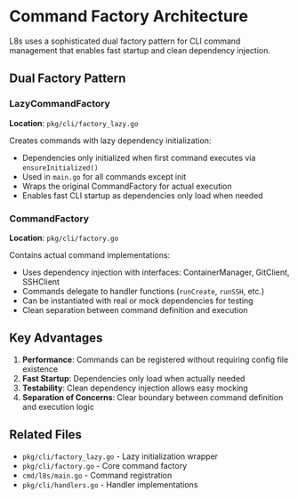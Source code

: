 # Command Factory Architecture

L8s uses a sophisticated dual factory pattern for CLI command management that enables fast startup and clean dependency injection.

## Dual Factory Pattern

### LazyCommandFactory
**Location**: `pkg/cli/factory_lazy.go`

Creates commands with lazy dependency initialization:
- Dependencies only initialized when first command executes via `ensureInitialized()`
- Used in `main.go` for all commands except init
- Wraps the original CommandFactory for actual execution
- Enables fast CLI startup as dependencies only load when needed

### CommandFactory
**Location**: `pkg/cli/factory.go`

Contains actual command implementations:
- Uses dependency injection with interfaces: ContainerManager, GitClient, SSHClient
- Commands delegate to handler functions (`runCreate`, `runSSH`, etc.)
- Can be instantiated with real or mock dependencies for testing
- Clean separation between command definition and execution

## Key Advantages

1. **Performance**: Commands can be registered without requiring config file existence
2. **Fast Startup**: Dependencies only load when actually needed
3. **Testability**: Clean dependency injection allows easy mocking
4. **Separation of Concerns**: Clear boundary between command definition and execution logic

## Related Files
- `pkg/cli/factory_lazy.go` - Lazy initialization wrapper
- `pkg/cli/factory.go` - Core command factory
- `cmd/l8s/main.go` - Command registration
- `pkg/cli/handlers.go` - Handler implementations
